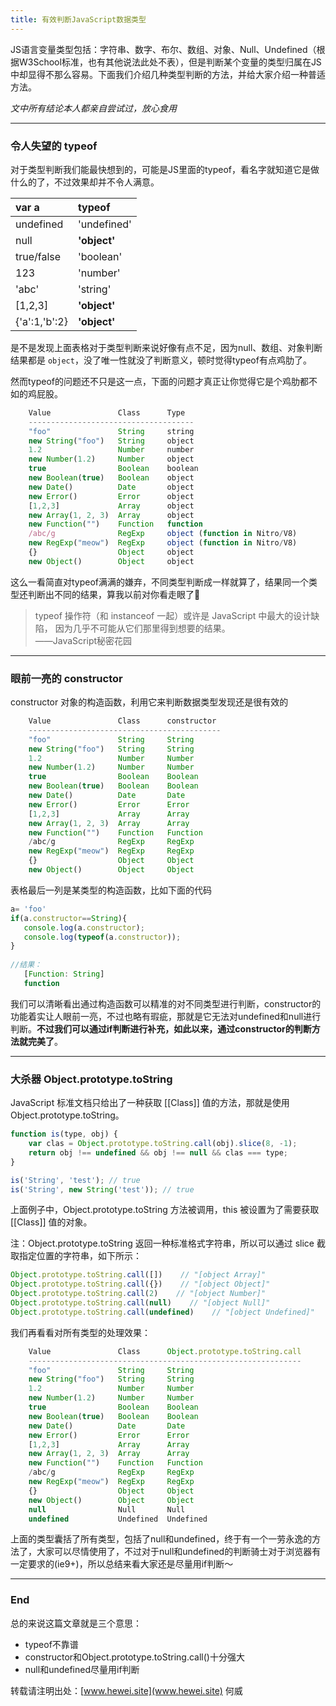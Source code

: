 ```yaml
---
title: 有效判断JavaScript数据类型
---
```

 
JS语言变量类型包括：字符串、数字、布尔、数组、对象、Null、Undefined（根据W3School标准，也有其他说法此处不表），但是判断某个变量的类型归属在JS中却显得不那么容易。下面我们介绍几种类型判断的方法，并给大家介绍一种普适方法。

*文中所有结论本人都亲自尝试过，放心食用*

<!--more-->

---
### 令人失望的 typeof

对于类型判断我们能最快想到的，可能是JS里面的typeof，看名字就知道它是做什么的了，不过效果却并不令人满意。

|var a|typeof|
|:-----|:------|
|undefined|'undefined'|
|null|**'object'**|
|true/false|'boolean'|
|123|'number'|
|'abc'|'string'|
|[1,2,3]|**'object'**|
|{'a':1,'b':2}|**'object'**|


是不是发现上面表格对于类型判断来说好像有点不足，因为null、数组、对象判断结果都是 `object`，没了唯一性就没了判断意义，顿时觉得typeof有点鸡肋了。

然而typeof的问题还不只是这一点，下面的问题才真正让你觉得它是个鸡肋都不如的鸡屁股。

```javascript
    Value               Class      Type
    -------------------------------------
    "foo"               String     string
    new String("foo")   String     object
    1.2                 Number     number
    new Number(1.2)     Number     object
    true                Boolean    boolean
    new Boolean(true)   Boolean    object
    new Date()          Date       object
    new Error()         Error      object
    [1,2,3]             Array      object
    new Array(1, 2, 3)  Array      object
    new Function("")    Function   function
    /abc/g              RegExp     object (function in Nitro/V8)
    new RegExp("meow")  RegExp     object (function in Nitro/V8)
    {}                  Object     object
    new Object()        Object     object
```

这么一看简直对typeof满满的嫌弃，不同类型判断成一样就算了，结果同一个类型还判断出不同的结果，算我以前对你看走眼了👋

>typeof 操作符（和 instanceof 一起）或许是 JavaScript 中最大的设计缺陷， 因为几乎不可能从它们那里得到想要的结果。     
> ——JavaScript秘密花园


---
### 眼前一亮的 constructor

constructor 对象的构造函数，利用它来判断数据类型发现还是很有效的

```javascript
    Value               Class      constructor
    -------------------------------------------
    "foo"               String     String
    new String("foo")   String     String
    1.2                 Number     Number
    new Number(1.2)     Number     Number
    true                Boolean    Boolean
    new Boolean(true)   Boolean    Boolean
    new Date()          Date       Date
    new Error()         Error      Error
    [1,2,3]             Array      Array
    new Array(1, 2, 3)  Array      Array
    new Function("")    Function   Function
    /abc/g              RegExp     RegExp    
    new RegExp("meow")  RegExp     RegExp
    {}                  Object     Object
    new Object()        Object     Object
```

表格最后一列是某类型的构造函数，比如下面的代码
    
``` javascript   
a= 'foo'
if(a.constructor==String){
   console.log(a.constructor);
   console.log(typeof(a.constructor));
}
    
//结果：
   [Function: String]
   function
``` 
我们可以清晰看出通过构造函数可以精准的对不同类型进行判断，constructor的功能着实让人眼前一亮，不过也略有瑕疵，那就是它无法对undefined和null进行判断。**不过我们可以通过if判断进行补充，如此以来，通过constructor的判断方法就完美了**。

---
### 大杀器 Object.prototype.toString

JavaScript 标准文档只给出了一种获取 [[Class]] 值的方法，那就是使用 Object.prototype.toString。

```javascript
function is(type, obj) {
    var clas = Object.prototype.toString.call(obj).slice(8, -1);
    return obj !== undefined && obj !== null && clas === type;
}

is('String', 'test'); // true
is('String', new String('test')); // true
```

上面例子中，Object.prototype.toString 方法被调用，this 被设置为了需要获取 [[Class]] 值的对象。

注：Object.prototype.toString 返回一种标准格式字符串，所以可以通过 slice 截取指定位置的字符串，如下所示：

```javascript
Object.prototype.toString.call([])    // "[object Array]"
Object.prototype.toString.call({})    // "[object Object]"
Object.prototype.toString.call(2)    // "[object Number]"
Object.prototype.toString.call(null)    // "[object Null]"
Object.prototype.toString.call(undefined)    // "[object Undefined]"
```

我们再看看对所有类型的处理效果：

```javascript
    Value               Class      Object.prototype.toString.call
    -------------------------------------------------------------
    "foo"               String     String
    new String("foo")   String     String
    1.2                 Number     Number
    new Number(1.2)     Number     Number
    true                Boolean    Boolean
    new Boolean(true)   Boolean    Boolean
    new Date()          Date       Date
    new Error()         Error      Error
    [1,2,3]             Array      Array
    new Array(1, 2, 3)  Array      Array
    new Function("")    Function   Function
    /abc/g              RegExp     RegExp    
    new RegExp("meow")  RegExp     RegExp
    {}                  Object     Object
    new Object()        Object     Object
    null                Null       Null
    undefined           Undefined  Undefined
```

上面的类型囊括了所有类型，包括了null和undefined，终于有一个一劳永逸的方法了，大家可以尽情使用了，不过对于null和undefined的判断骑士对于浏览器有一定要求的(ie9+)，所以总结来看大家还是尽量用if判断～

---
### End

总的来说这篇文章就是三个意思：

+ typeof不靠谱
+ constructor和Object.prototype.toString.call()十分强大
+ null和undefined尽量用if判断

转载请注明出处：[www.hewei.site](www.hewei.site) 何威

